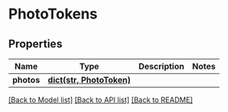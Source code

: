 # PhotoTokens

## Properties
Name | Type | Description | Notes
------------ | ------------- | ------------- | -------------
**photos** | [**dict(str, PhotoToken)**](PhotoToken.md) |  | 

[[Back to Model list]](../README.md#documentation-for-models) [[Back to API list]](../README.md#documentation-for-api-endpoints) [[Back to README]](../README.md)


